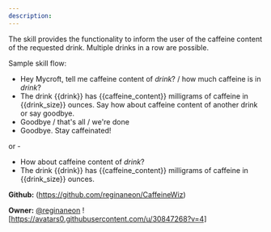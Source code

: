 ```yaml
---
description: 
---
```

The skill provides the functionality to inform the user of the caffeine content of the requested
drink. Multiple drinks in a row are possible.

Sample skill flow:

- Hey Mycroft, tell me caffeine content of *drink*? / how much caffeine is in *drink*?
- The drink {{drink}} has {{caffeine_content}} milligrams of caffeine in {{drink_size}} ounces.
Say how about caffeine content of another drink or say goodbye.
- Goodbye / that's all / we're done
- Goodbye. Stay caffeinated!

or -

- How about caffeine content of *drink*?
- The drink {{drink}} has {{caffeine_content}} milligrams of caffeine in {{drink_size}} ounces.

**Github:** (https://github.com/reginaneon/CaffeineWiz)

**Owner:** [@reginaneon](https://github.com/reginaneon) ![https://avatars0.githubusercontent.com/u/30847268?v=4]


